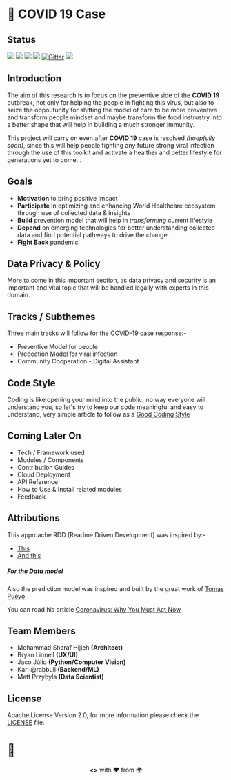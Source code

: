 # 🦠 **COVID 19 Case**

##  Status
![](https://img.shields.io/static/v1?label=status&message=under%20development&color=blueviolet&style=for-the-badge&logo=javascript)
![](https://img.shields.io/github/last-commit/abusharaf/covid19-case?style=for-the-badge&logo=github)
![](https://img.shields.io/maintenance/yes/2020?style=for-the-badge)
[![ ](https://img.shields.io/twitter/follow/MSharafH?logo=twitter&style=for-the-badge)](https://twitter.com/MSharafH)
[![Gitter](https://img.shields.io/gitter/room/abusharaf/covid19-case?logo=gitter&style=for-the-badge&color=green)](https://gitter.im/covid19-case/community?utm_source=badge&utm_medium=badge&utm_campaign=pr-badge)
[![ ](https://img.shields.io/badge/Design%20Thinking-On%20Trello-blue?style=for-the-badge&logo=trello)](https://trello.com/b/o7nigPUk)


## Introduction

The aim of this research is to focus on the preventive side of the **COVID 19** outbreak, not only for helping the people in fighting this virus, but also to seize the oppoutunity for shifting the model of care to be more preventive and transform people mindset and maybe transform the food instrustry into a better shape that will help in building a much stronger immunity.

This project will carry on even after **COVID 19** case is resolved *(hoepfully soon)*, since this will help people fighting any future strong viral infection through the use of this toolkit and activate a healther and better lifestyle for generations yet to come...


## Goals
-   **Motivation** to bring positive impact
-   **Participate** in optimizing and enhancing World Healthcare ecosystem through use of collected data & insights
-   **Build** prevention model that will help in *transforming* current lifestyle
-   **Depend** on emerging technologies for better understanding collected data and find potential pathways to drive the change...
-   **Fight Back** pandemic

## Data Privacy & Policy
More to come in this important section, as data privacy and security is an important and vital topic that will be handled legally with experts in this domain.

## Tracks / Subthemes
Three main tracks will follow for the COVID-19 case response:-
+  Preventive Model for people
+  Predection Model for viral infection
+  Community Cooperation - Digital Assistant

## Code Style
Coding is like opening your mind into the public, no way everyone will understand you, so let's try to keep our code meaningful and easy to understand, very simple article to follow as a [Good Coding Style](http://www.inf.unibz.it/~nutt/Teaching/DSA1819/DSAAssignments/good-coding-style.html)

## Coming Later On
-   Tech / Framework used
-   Modules / Components
-   Contribution Guides
-   Cloud Deployment
-   API Reference
-   How to Use & Install related modules
-   Feedback

## Attributions

This approache RDD (Readme Driven Development) was inspired by:-

+   [This](https://medium.com/@meakaakka/a-beginners-guide-to-writing-a-kickass-readme-7ac01da88ab3)
+   [And this]( http://tom.preston-werner.com/2010/08/23/readme-driven-development.html)

##### For the Data model
Also the prediction model was inspired and built by the great work of [Tomas Pueyo](https://medium.com/@tomaspueyo)

You can read his article [Coronavirus: Why You Must Act Now](https://medium.com/@tomaspueyo/coronavirus-act-today-or-people-will-die-f4d3d9cd99ca)

## Team Members

+   Mohammad Sharaf Hijjeh **(Architect)**
+   Bryan Linnell **(UX/UI)**
+   Jacó Júlio **(Python/Computer Vision)**
+   Karl @rabbull **(Backend/ML)**
+   Matt Przybyla **(Data Scientist)**

## License
Apache License Version 2.0, for more information please check the [LICENSE](LICENSE) file.



🧱
======
<p align="center">
<b><></b> with ❤️ from 🌍
</p>
